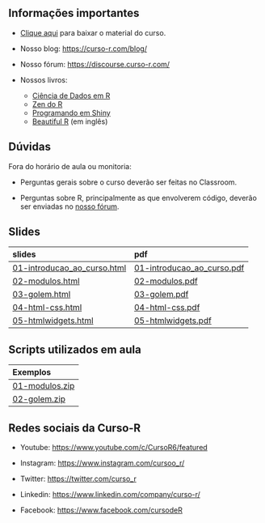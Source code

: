 
<!-- README.md is generated from README.Rmd. Please edit that file -->

## Informações importantes

- [Clique
  aqui](https://raw.githubusercontent.com/curso-r/main-dashboards-2/master/material_do_curso.zip)
  para baixar o material do curso.

- Nosso blog: <https://curso-r.com/blog/>

- Nosso fórum: <https://discourse.curso-r.com/>

- Nossos livros:

  - [Ciência de Dados em R](https://livro.curso-r.com/)
  - [Zen do R](https://curso-r.github.io/zen-do-r/)
  - [Programando em Shiny](https://programando-em-shiny.curso-r.com/)
  - [Beautiful R](https://curso-r.github.io/beautiful-r/) (em inglês)

## Dúvidas

Fora do horário de aula ou monitoria:

- Perguntas gerais sobre o curso deverão ser feitas no Classroom.

- Perguntas sobre R, principalmente as que envolverem código, deverão
  ser enviadas no [nosso fórum](https://discourse.curso-r.com/).

## Slides

| slides                                                                                                        | pdf                                                                                                         |
|:--------------------------------------------------------------------------------------------------------------|:------------------------------------------------------------------------------------------------------------|
| [01-introducao_ao_curso.html](https://curso-r.github.io/main-dashboards-2/slides/01-introducao_ao_curso.html) | [01-introducao_ao_curso.pdf](https://curso-r.github.io/main-dashboards-2/slides/01-introducao_ao_curso.pdf) |
| [02-modulos.html](https://curso-r.github.io/main-dashboards-2/slides/02-modulos.html)                         | [02-modulos.pdf](https://curso-r.github.io/main-dashboards-2/slides/02-modulos.pdf)                         |
| [03-golem.html](https://curso-r.github.io/main-dashboards-2/slides/03-golem.html)                             | [03-golem.pdf](https://curso-r.github.io/main-dashboards-2/slides/03-golem.pdf)                             |
| [04-html-css.html](https://curso-r.github.io/main-dashboards-2/slides/04-html-css.html)                       | [04-html-css.pdf](https://curso-r.github.io/main-dashboards-2/slides/04-html-css.pdf)                       |
| [05-htmlwidgets.html](https://curso-r.github.io/main-dashboards-2/slides/05-htmlwidgets.html)                 | [05-htmlwidgets.pdf](https://curso-r.github.io/main-dashboards-2/slides/05-htmlwidgets.pdf)                 |

## Scripts utilizados em aula

| Exemplos                                                                               |
|:---------------------------------------------------------------------------------------|
| [01-modulos.zip](https://curso-r.github.io/202311-dashboards-2/pratica/01-modulos.zip) |
| [02-golem.zip](https://curso-r.github.io/202311-dashboards-2/pratica/02-golem.zip)     |

## Redes sociais da Curso-R

- Youtube: <https://www.youtube.com/c/CursoR6/featured>

- Instagram: <https://www.instagram.com/cursoo_r/>

- Twitter: <https://twitter.com/curso_r>

- Linkedin: <https://www.linkedin.com/company/curso-r/>

- Facebook: <https://www.facebook.com/cursodeR>
